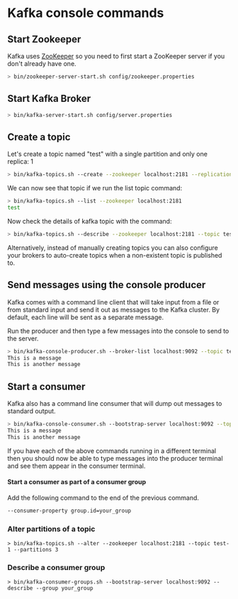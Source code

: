 # Kafka console commands
## Start Zookeeper
Kafka uses [ZooKeeper](https://zookeeper.apache.org/) so you need to first start a ZooKeeper server if you don't already have one.
```sh
> bin/zookeeper-server-start.sh config/zookeeper.properties
```

## Start Kafka Broker
```sh
> bin/kafka-server-start.sh config/server.properties
```

## Create a topic
Let's create a topic named "test" with a single partition and only one replica:
1
```sh
> bin/kafka-topics.sh --create --zookeeper localhost:2181 --replication-factor 1 --partitions 1 --topic test
```

We can now see that topic if we run the list topic command:
```sh
> bin/kafka-topics.sh --list --zookeeper localhost:2181
test
```

Now check the details of kafka topic with the command:
```sh
> bin/kafka-topics.sh --describe --zookeeper localhost:2181 --topic test
```
Alternatively, instead of manually creating topics you can also configure your brokers to auto-create topics when a non-existent topic is published to.

## Send messages using the console producer
Kafka comes with a command line client that will take input from a file or from standard input and send it out as messages to the Kafka cluster. By default, each line will be sent as a separate message.

Run the producer and then type a few messages into the console to send to the server.
```sh
> bin/kafka-console-producer.sh --broker-list localhost:9092 --topic test
This is a message
This is another message
```

## Start a consumer
Kafka also has a command line consumer that will dump out messages to standard output.
```sh
> bin/kafka-console-consumer.sh --bootstrap-server localhost:9092 --topic test --from-beginning
This is a message
This is another message
```

If you have each of the above commands running in a different terminal then you should now be able to type messages into the producer terminal and see them appear in the consumer terminal. 

#### Start a consumer as part of a consumer group
Add the following command to the end of the previous command.
```sh
--consumer-property group.id=your_group
```

### Alter partitions of a topic
```shell script
> bin/kafka-topics.sh --alter --zookeeper localhost:2181 --topic test-1 --partitions 3
```

### Describe a consumer group
```shell script
> bin/kafka-consumer-groups.sh --bootstrap-server localhost:9092 --describe --group your_group
```
